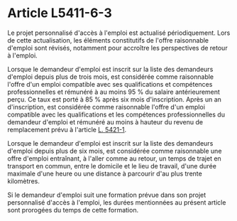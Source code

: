 # Article L5411-6-3

Le projet personnalisé d'accès à l'emploi est actualisé périodiquement. Lors de cette actualisation, les éléments constitutifs de l'offre raisonnable d'emploi sont révisés, notamment pour accroître les perspectives de retour à l'emploi. 
  
  
Lorsque le demandeur d'emploi est inscrit sur la liste des demandeurs d'emploi depuis plus de trois mois, est considérée comme raisonnable l'offre d'un emploi compatible avec ses qualifications et compétences professionnelles et rémunéré à au moins 95 % du salaire antérieurement perçu. Ce taux est porté à 85 % après six mois d'inscription. Après un an d'inscription, est considérée comme raisonnable l'offre d'un emploi compatible avec les qualifications et les compétences professionnelles du demandeur d'emploi et rémunéré au moins à hauteur du revenu de remplacement prévu à l'article [L. 5421-1][1]. 
  
  
Lorsque le demandeur d'emploi est inscrit sur la liste des demandeurs d'emploi depuis plus de six mois, est considérée comme raisonnable une offre d'emploi entraînant, à l'aller comme au retour, un temps de trajet en transport en commun, entre le domicile et le lieu de travail, d'une durée maximale d'une heure ou une distance à parcourir d'au plus trente kilomètres. 
  
  
Si le demandeur d'emploi suit une formation prévue dans son projet personnalisé d'accès à l'emploi, les durées mentionnées au présent article sont prorogées du temps de cette formation.

 [1]: /affichCodeArticle.do?cidTexte=LEGITEXT000006072050&idArticle=LEGIARTI000006903819&dateTexte=&categorieLien=cid